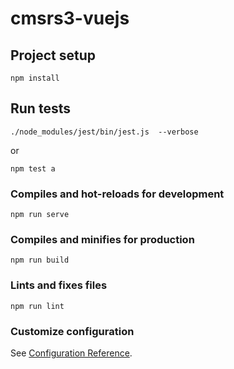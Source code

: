# cmsrs3-vuejs

## Project setup
```
npm install
```

## Run tests
```
./node_modules/jest/bin/jest.js  --verbose
```
or
```
npm test a
```

### Compiles and hot-reloads for development
```
npm run serve
```

### Compiles and minifies for production
```
npm run build
```

### Lints and fixes files
```
npm run lint
```

### Customize configuration
See [Configuration Reference](https://cli.vuejs.org/config/).
